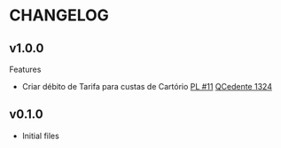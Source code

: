 # CHANGELOG

## v1.0.0

Features

* Criar débito de Tarifa para custas de Cartório [PL #11](https://github.com/Quasar-Flash/cnab240_bancoabc/pull/11) [QCedente 1324](https://gitlab.com/quasar_flash/flash/-/issues/1324)

## v0.1.0

* Initial files
